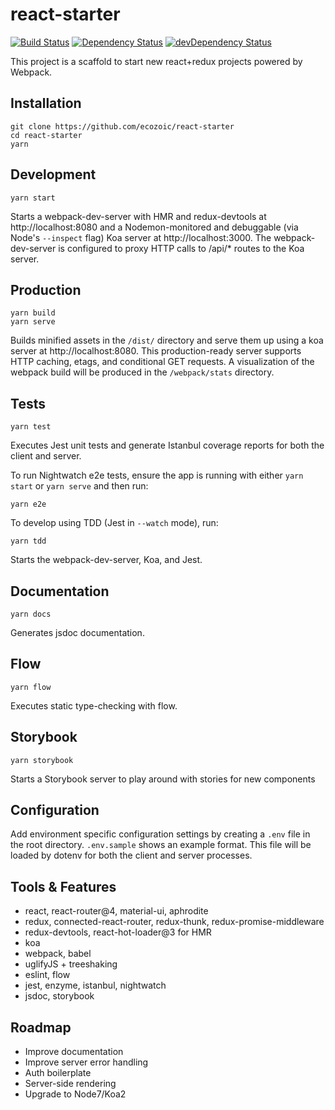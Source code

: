 # react-starter
[![Build Status](https://travis-ci.org/ecozoic/react-starter.svg?branch=master)](https://travis-ci.org/ecozoic/react-starter) [![Dependency Status](https://david-dm.org/ecozoic/react-starter.svg)](https://david-dm.org/ecozoic/react-starter) [![devDependency Status](https://david-dm.org/ecozoic/react-starter/dev-status.png)](https://david-dm.org/ecozoic/react-starter?type=dev)

This project is a scaffold to start new react+redux projects powered by Webpack.

## Installation
```
git clone https://github.com/ecozoic/react-starter
cd react-starter
yarn
```

## Development
```
yarn start
```

Starts a webpack-dev-server with HMR and redux-devtools at http://localhost:8080 and a Nodemon-monitored and debuggable (via Node's ```--inspect``` flag) Koa server at http://localhost:3000. 
The webpack-dev-server is configured to proxy HTTP calls to /api/* routes to the Koa server.

## Production
```
yarn build
yarn serve
```

Builds minified assets in the `/dist/` directory and serve them up using a koa server at http://localhost:8080. 
This production-ready server supports HTTP caching, etags, and conditional GET requests. 
A visualization of the webpack build will be produced in the `/webpack/stats` directory. 

## Tests
```
yarn test
```

Executes Jest unit tests and generate Istanbul coverage reports for both the client and server.

To run Nightwatch e2e tests, ensure the app is running with either ```yarn start``` or ```yarn serve``` and then run:
```
yarn e2e
```

To develop using TDD (Jest in ```--watch``` mode), run:
```
yarn tdd
```
Starts the webpack-dev-server, Koa, and Jest.

## Documentation
```
yarn docs
```

Generates jsdoc documentation.

## Flow
```
yarn flow
```

Executes static type-checking with flow.

## Storybook
```
yarn storybook
```

Starts a Storybook server to play around with stories for new components

## Configuration
Add environment specific configuration settings by creating a `.env` file in the root directory. `.env.sample` shows an example format. 
This file will be loaded by dotenv for both the client and server processes. 

## Tools & Features
* react, react-router@4, material-ui, aphrodite
* redux, connected-react-router, redux-thunk, redux-promise-middleware
* redux-devtools, react-hot-loader@3 for HMR
* koa
* webpack, babel
* uglifyJS + treeshaking
* eslint, flow
* jest, enzyme, istanbul, nightwatch
* jsdoc, storybook

## Roadmap
* Improve documentation
* Improve server error handling
* Auth boilerplate
* Server-side rendering
* Upgrade to Node7/Koa2